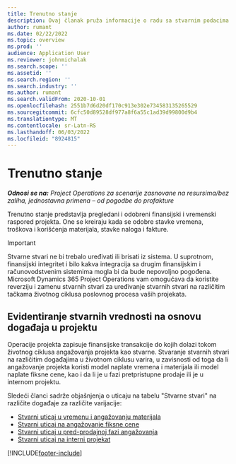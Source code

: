 ```yaml
---
title: Trenutno stanje
description: Ovaj članak pruža informacije o radu sa stvarnim podacima korporacije Microsoft Dynamics 365 Project Operations.
author: rumant
ms.date: 02/22/2022
ms.topic: overview
ms.prod: ''
audience: Application User
ms.reviewer: johnmichalak
ms.search.scope: ''
ms.assetid: ''
ms.search.region: ''
ms.search.industry: ''
ms.author: rumant
ms.search.validFrom: 2020-10-01
ms.openlocfilehash: 2551b7d6d20df170c913e302e734583135265529
ms.sourcegitcommit: 6cfc50d89528df977a8f6a55c1ad39d99800d9b4
ms.translationtype: MT
ms.contentlocale: sr-Latn-RS
ms.lasthandoff: 06/03/2022
ms.locfileid: "8924815"
---
```

# <a name="actuals"></a>Trenutno stanje

_**Odnosi se na:** Project Operations za scenarije zasnovane na resursima/bez zaliha, jednostavna primena – od pogodbe do profakture_

Trenutno stanje predstavlja pregledani i odobreni finansijski i vremenski raspored projekta. One se kreiraju kada se odobre stavke vremena, troškova i korišćenja materijala, stavke naloga i fakture.

> [!IMPORTANT]
> Stvarne stvari ne bi trebalo uređivati ili brisati iz sistema. U suprotnom, finansijski integritet i bilo kakva integracija sa drugim finansijskim i računovodstvenim sistemima mogla bi da bude nepovoljno pogođena. Microsoft Dynamics 365 Project Operations vam omogućava da koristite reverziju i zamenu stvarnih stvari za uređivanje stvarnih stvari na različitim tačkama životnog ciklusa poslovnog procesa vaših projekata.

## <a name="recording-actuals-based-on-project-events"></a>Evidentiranje stvarnih vrednosti na osnovu događaja u projektu

Operacije projekta zapisuje finansijske transakcije do kojih dolazi tokom životnog ciklusa angažovanja projekta kao stvarne. Stvaranje stvarnih stvari na različitim događajima u životnom ciklusu varira, u zavisnosti od toga da li angažovanje projekta koristi model naplate vremena i materijala ili model naplate fiksne cene, kao i da li je u fazi pretpristupne prodaje ili je u internom projektu.

Sledeći članci sadrže objašnjenja o uticaju na tabelu "Stvarne stvari" na različite događaje za različite varijacije:

- [Stvarni uticaj u vremenu i angažovanju materijala](ActualsonTM.md)
- [Stvarni uticaj na angažovanje fiksne cene](ActualonFP.md)
- [Stvarni uticaj u pred-prodajnoj fazi angažovanja](ActualonPreSales.md)
- [Stvarni uticaj na interni projekat](ActualonInternal.md)

[!INCLUDE[footer-include](../includes/footer-banner.md)]
